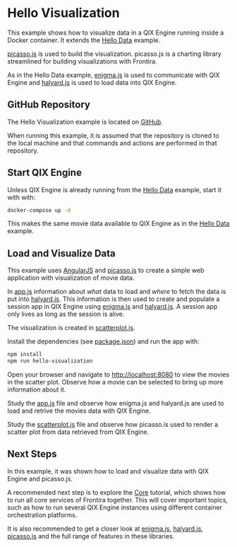 # Hello Visualization

This example shows how to visualize data in a QIX Engine running inside a Docker container. It extends the
[Hello Data](./hello-data.md) example.

[picasso.js](https://github.com/qlik-ea/picasso.js) is used to build the visualization. picasso.js is a charting library
streamlined for building visualizations with Frontira.

As in the Hello Data example, [enigma.js](https://github.com/qlik-oss/enigma.js) is used to communicate with QIX
Engine and [halyard.js](https://github.com/qlik-oss/halyard.js) is used to load data into QIX Engine.

## GitHub Repository

The Hello Visualization example is located on [GitHub](https://github.com/qlik-ea/getting-started-with-web-platform).

When running this example, it is assumed that the repository is cloned to the local machine and that commands and
actions are performed in that repository.

## Start QIX Engine

Unless QIX Engine is already running from the [Hello Data](./hello-data.md) example, start it with with:

```bash
docker-compose up -d
```

This makes the same movie data available to QIX Engine as in the [Hello Data](./hello-data.md) example.

## Load and Visualize Data

This example uses [AngularJS](https://angularjs.org/) and [picasso.js](https://github.com/qlik-ea/picasso.js)
to create a simple web application with visualization of movie data.

In [app.js](https://github.com/qlik-ea/getting-started-with-web-platform/blob/master/src/hello-visualization/app.js)
information about _what_ data to load and _where_ to fetch the data is put into
[halyard.js](https://github.com/qlik-oss/halyard.js). This information is then used to create and populate a session app
in QIX Engine using [enigma.js](https://github.com/qlik-oss/enigma.js) and
[halyard.js](https://github.com/qlik-oss/halyard.js). A session app only lives as long as the session is alive.

The visualization is created in [scatterplot.js](src/scatterplot.js).

Install the dependencies (see [package.json](https://github.com/qlik-ea/getting-started-with-web-platform/blob/master/package.json))
and run the app with:

```bash
npm install
npm run hello-visualization
```

Open your browser and navigate to [http://localhost:8080](http://localhost:8080) to view the movies in the scatter plot.
Observe how a movie can be selected to bring up more information about it.

Study the
[app.js](https://github.com/qlik-ea/getting-started-with-web-platform/blob/master/src/hello-visualization/app.js) file
and observe how enigma.js and halyard.js are used to load and retrive the movies data with QIX Engine.

Study the
[scatterplot.js](https://github.com/qlik-ea/getting-started-with-web-platform/blob/master/src/hello-visualization/app.js)
file and observe how picasso.is used to render a scatter plot from data retrieved from QIX Engine.

## Next Steps

In this example, it was shown how to load and visualize data with QIX Engine and picasso.js.

A recommended next step is to explore the [Core](./core.md) tutorial, which shows how to run all core services of
Frontira together. This will cover important topics, such as how to run several QIX Engine instances using
different container orchestration platforms.

It is also recommended to get a closer look at [enigma.js](https://github.com/qlik-oss/enigma.js),
[halyard.js](https://github.com/qlik-oss/enigma.js), [picasso.js](https://github.com/qlik-ea/picasso.js)
and the full range of features in these libraries.
